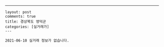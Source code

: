 ---
    layout: post
    comments: true
    title: 경상북도 영덕군
    categories: [실거래가]
    ---

    2021-06-10 실거래 정보가 없습니다.

    